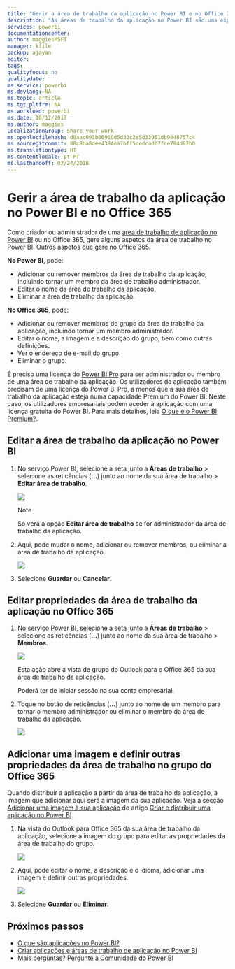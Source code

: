 ```yaml
---
title: "Gerir a área de trabalho da aplicação no Power BI e no Office 365"
description: "As áreas de trabalho da aplicação no Power BI são uma experiência de colaboração baseada nos grupos do Office 365. Faça a gestão das suas áreas de trabalho de aplicação no Power BI e também no Office 365."
services: powerbi
documentationcenter: 
author: maggiesMSFT
manager: kfile
backup: ajayan
editor: 
tags: 
qualityfocus: no
qualitydate: 
ms.service: powerbi
ms.devlang: NA
ms.topic: article
ms.tgt_pltfrm: NA
ms.workload: powerbi
ms.date: 10/12/2017
ms.author: maggies
LocalizationGroup: Share your work
ms.openlocfilehash: d8aac093b06910d5d32c2e5d33951db9448757c4
ms.sourcegitcommit: 88c8ba8dee4384ea7bff5cedcad67fce784d92b0
ms.translationtype: HT
ms.contentlocale: pt-PT
ms.lasthandoff: 02/24/2018
---
```

# <a name="manage-your-app-workspace-in-power-bi-and-office-365"></a>Gerir a área de trabalho da aplicação no Power BI e no Office 365
Como criador ou administrador de uma [área de trabalho de aplicação no Power BI](service-install-use-apps.md) ou no Office 365, gere alguns aspetos da área de trabalho no Power BI. Outros aspetos que gere no Office 365. 

**No Power BI**, pode:

* Adicionar ou remover membros da área de trabalho da aplicação, incluindo tornar um membro da área de trabalho administrador.
* Editar o nome da área de trabalho da aplicação.
* Eliminar a área de trabalho da aplicação.

**No Office 365**, pode:

* Adicionar ou remover membros do grupo da área de trabalho da aplicação, incluindo tornar um membro administrador.
* Editar o nome, a imagem e a descrição do grupo, bem como outras definições.
* Ver o endereço de e-mail do grupo.
* Eliminar o grupo.

É preciso uma licença do [Power BI Pro](service-free-vs-pro.md) para ser administrador ou membro de uma área de trabalho da aplicação. Os utilizadores da aplicação também precisam de uma licença do Power BI Pro, a menos que a sua área de trabalho da aplicação esteja numa capacidade Premium do Power BI. Neste caso, os utilizadores empresariais podem aceder à aplicação com uma licença gratuita do Power BI. Para mais detalhes, leia [O que é o Power BI Premium?](service-premium.md).

## <a name="edit-your-app-workspace-in-power-bi"></a>Editar a área de trabalho da aplicação no Power BI
1. No serviço Power BI, selecione a seta junto a **Áreas de trabalho** > selecione as reticências (**…**) junto ao nome da sua área de trabalho > **Editar área de trabalho**. 
   
   ![](media/service-manage-app-workspace-in-power-bi-and-office-365/power-bi-app-ellipsis.png)
   
   > [!NOTE]
   > Só verá a opção **Editar área de trabalho** se for administrador da área de trabalho da aplicação.
   > 
   > 
2. Aqui, pode mudar o nome, adicionar ou remover membros, ou eliminar a área de trabalho da aplicação. 
   
   ![](media/service-manage-app-workspace-in-power-bi-and-office-365/power-bi-app-edit-workspace.png)
3. Selecione **Guardar** ou **Cancelar**.

## <a name="edit-power-bi-app-workspace-properties-in-office-365"></a>Editar propriedades da área de trabalho da aplicação no Office 365
1. No serviço Power BI, selecione a seta junto a **Áreas de trabalho** > selecione as reticências (**…**) junto ao nome da sua área de trabalho > **Membros**. 
   
   ![](media/service-manage-app-workspace-in-power-bi-and-office-365/power-bi-app-ellipsis.png)
   
   Esta ação abre a vista de grupo do Outlook para o Office 365 da sua área de trabalho da aplicação.
   
   Poderá ter de iniciar sessão na sua conta empresarial.
2. Toque no botão de reticências (**…**) junto ao nome de um membro para tornar o membro administrador ou eliminar o membro da área de trabalho da aplicação. 
   
   ![](media/service-manage-app-workspace-in-power-bi-and-office-365/pbi_managegroupo365.png)

## <a name="add-an-image-and-set-other-workspace-properties-in-the-office-365-group"></a>Adicionar uma imagem e definir outras propriedades da área de trabalho no grupo do Office 365
Quando distribuir a aplicação a partir da área de trabalho da aplicação, a imagem que adicionar aqui será a imagem da sua aplicação. Veja a secção [Adicionar uma imagem à sua aplicação](service-create-distribute-apps.md#add-an-image-to-your-app-optional) do artigo [Criar e distribuir uma aplicação no Power BI](service-create-distribute-apps.md).

1. Na vista do Outlook para Office 365 da sua área de trabalho da aplicação, selecione a imagem do grupo para editar as propriedades da área de trabalho do grupo.
   
   ![](media/service-manage-app-workspace-in-power-bi-and-office-365/pbi_editgroupo365.png)
2. Aqui, pode editar o nome, a descrição e o idioma, adicionar uma imagem e definir outras propriedades.
   
   ![](media/service-manage-app-workspace-in-power-bi-and-office-365/pbi_editgrpo365dialog.png)
3. Selecione **Guardar** ou **Eliminar**.

## <a name="next-steps"></a>Próximos passos
* [O que são aplicações no Power BI?](service-install-use-apps.md)
* [Criar aplicações e áreas de trabalho de aplicação no Power BI](service-create-distribute-apps.md)
* Mais perguntas? [Pergunte à Comunidade do Power BI](http://community.powerbi.com/)

